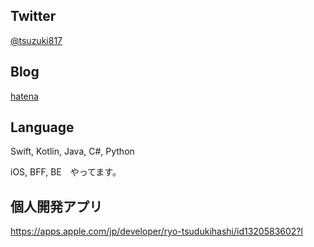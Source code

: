 ## Twitter

[@tsuzuki817](https://twitter.com/tsuzuki817)

## Blog

[hatena](http://pasokatu.hateblo.jp)

## Language

Swift, Kotlin, Java, C#, Python


iOS, BFF, BE　やってます。


## 個人開発アプリ
https://apps.apple.com/jp/developer/ryo-tsudukihashi/id1320583602?l